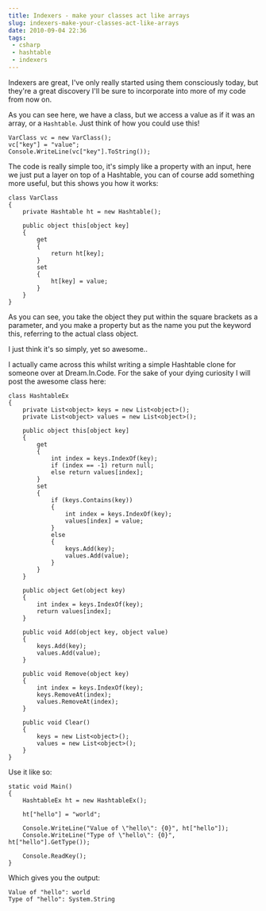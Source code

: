 ```yaml
---
title: Indexers - make your classes act like arrays
slug: indexers-make-your-classes-act-like-arrays
date: 2010-09-04 22:36
tags:
 - csharp
 - hashtable
 - indexers
---
```

Indexers are great, I've only really started using them consciously today, but they're a great discovery I'll be sure to incorporate into more of my code from now on.

As you can see here, we have a class, but we access a value as if it was an array, or a `Hashtable`. Just think of how you could use this!

    VarClass vc = new VarClass();
    vc["key"] = "value";
    Console.WriteLine(vc["key"].ToString());

The code is really simple too, it's simply like a property with an input, here we just put a layer on top of a Hashtable, you can of course add something more useful, but this shows you how it works:

    class VarClass
    {
        private Hashtable ht = new Hashtable();

        public object this[object key]
        {
            get
            {
                return ht[key];
            }
            set
            {
                ht[key] = value;
            }
        }
    }  

As you can see, you take the object they put within the square brackets as a parameter, and you make a property but as the name you put the keyword this, referring to the actual class object.

I just think it's so simply, yet so awesome..

I actually came across this whilst writing a simple Hashtable clone for someone over at Dream.In.Code. For the sake of your dying curiosity I will post the awesome class here:

    class HashtableEx
    {
        private List<object> keys = new List<object>();
        private List<object> values = new List<object>();

        public object this[object key]
        {
            get
            {
                int index = keys.IndexOf(key);
                if (index == -1) return null;
                else return values[index];
            }
            set
            {
                if (keys.Contains(key))
                {
                    int index = keys.IndexOf(key);
                    values[index] = value;
                }
                else
                {
                    keys.Add(key);
                    values.Add(value);
                }
            }
        }

        public object Get(object key)
        {
            int index = keys.IndexOf(key);
            return values[index];
        }

        public void Add(object key, object value)
        {
            keys.Add(key);
            values.Add(value);
        }

        public void Remove(object key)
        {
            int index = keys.IndexOf(key);
            keys.RemoveAt(index);
            values.RemoveAt(index);
        }

        public void Clear()
        {
            keys = new List<object>();
            values = new List<object>();
        }
    }

Use it like so:

    static void Main()
    {
        HashtableEx ht = new HashtableEx();

        ht["hello"] = "world";

        Console.WriteLine("Value of \"hello\": {0}", ht["hello"]);
        Console.WriteLine("Type of \"hello\": {0}", ht["hello"].GetType());

        Console.ReadKey();
    }

Which gives you the output:

    Value of "hello": world
    Type of "hello": System.String
